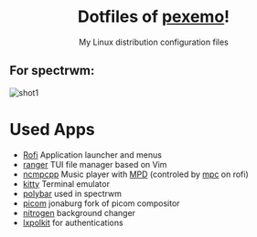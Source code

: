 <h1 align="center">Dotfiles of <a href="https://github.com/pexemo">pexemo</a>!</h1>
<p align="center">My Linux distribution configuration files</p>

## For spectrwm:

![shot1](screenshots/main1.png)

# Used Apps
- [Rofi](https://github.com/davatorium/rofi) Application launcher and menus
- [ranger](https://github.com/ranger/ranger) TUI file manager based on Vim
- [ncmpcpp](https://github.com/ncmpcpp/ncmpcpp) Music player with [MPD](https://github.com/MusicPlayerDaemon/MPD) (controled by [mpc](https://musicpd.org/doc/mpc/html/) on rofi)
- [kitty](https://github.com/kovidgoyal/kitty) Terminal emulator
- [polybar](https://github.com/polybar/polybar) used in spectrwm
- [picom](https://github.com/jonaburg/picom) jonaburg fork of picom compositor
- [nitrogen](https://github.com/l3ib/nitrogen) background changer
- [lxpolkit](https://github.com/lxde/lxsession) for authentications
